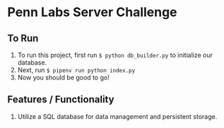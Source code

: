 # Penn Labs Server Challenge

## To Run
1. To run this project, first run `$ python db_builder.py` to initialize our database.
2. Next, run `$ pipenv run python index.py`
3. Now you should be good to go!

## Features / Functionality
1. Utilize a SQL database for data management and persistent storage.
